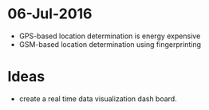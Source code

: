 06-Jul-2016
======
- GPS-based location determination is energy expensive
- GSM-based location determination using fingerprinting

Ideas
=========
- create a real time data visualization dash board.
